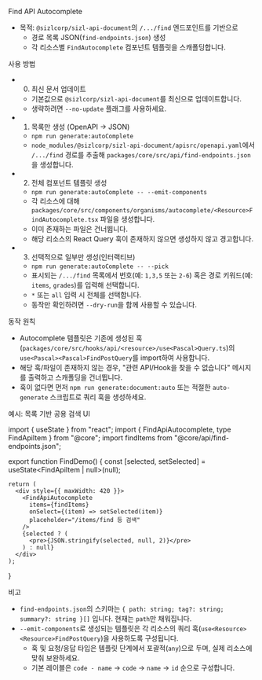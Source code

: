 Find API Autocomplete

- 목적: `@sizlcorp/sizl-api-document`의 `/.../find` 엔드포인트를 기반으로
  - 경로 목록 JSON(`find-endpoints.json`) 생성
  - 각 리소스별 `FindAutocomplete` 컴포넌트 템플릿을 스캐폴딩합니다.

사용 방법

- 0) 최신 문서 업데이트
  - 기본값으로 `@sizlcorp/sizl-api-document`를 최신으로 업데이트합니다.
  - 생략하려면 `--no-update` 플래그를 사용하세요.

- 1) 목록만 생성 (OpenAPI → JSON)
  - `npm run generate:autoComplete`
  - `node_modules/@sizlcorp/sizl-api-document/apisrc/openapi.yaml`에서 `/.../find` 경로를 추출해
    `packages/core/src/api/find-endpoints.json`을 생성합니다.

- 2) 전체 컴포넌트 템플릿 생성
  - `npm run generate:autoComplete -- --emit-components`
  - 각 리소스에 대해 `packages/core/src/components/organisms/autocomplete/<Resource>FindAutocomplete.tsx` 파일을 생성합니다.
  - 이미 존재하는 파일은 건너뜁니다.
  - 해당 리소스의 React Query 훅이 존재하지 않으면 생성하지 않고 경고합니다.

- 3) 선택적으로 일부만 생성(인터랙티브)
  - `npm run generate:autoComplete -- --pick`
  - 표시되는 `/.../find` 목록에서 번호(예: `1,3,5` 또는 `2-6`) 혹은 경로 키워드(예: `items`, `grades`)를 입력해 선택합니다.
  - `*` 또는 `all` 입력 시 전체를 선택합니다.
  - 동작만 확인하려면 `--dry-run`을 함께 사용할 수 있습니다.

동작 원칙
- Autocomplete 템플릿은 기존에 생성된 훅(`packages/core/src/hooks/api/<resource>/use<Pascal>Query.ts`)의
  `use<Pascal><Pascal>FindPostQuery`를 import하여 사용합니다.
- 해당 훅/파일이 존재하지 않는 경우, "관련 API/Hook을 찾을 수 없습니다" 메시지를 출력하고 스캐폴딩을 건너뜁니다.
- 훅이 없다면 먼저 `npm run generate:document:auto` 또는 적절한 `auto-generate` 스크립트로 쿼리 훅을 생성하세요.

예시: 목록 기반 공용 검색 UI

  import { useState } from "react";
  import { FindApiAutocomplete, type FindApiItem } from "@core";
  import findItems from "@core/api/find-endpoints.json";
  
  export function FindDemo() {
    const [selected, setSelected] = useState<FindApiItem | null>(null);
    
    return (
      <div style={{ maxWidth: 420 }}>
        <FindApiAutocomplete
          items={findItems}
          onSelect={(item) => setSelected(item)}
          placeholder="/items/find 등 검색"
        />
        {selected ? (
          <pre>{JSON.stringify(selected, null, 2)}</pre>
        ) : null}
      </div>
    );
  }

비고

- `find-endpoints.json`의 스키마는 `{ path: string; tag?: string; summary?: string }[]` 입니다. 현재는 `path`만 채워집니다.
- `--emit-components`로 생성되는 템플릿은 각 리소스의 쿼리 훅(`use<Resource><Resource>FindPostQuery`)을 사용하도록 구성됩니다.
  - 훅 및 요청/응답 타입은 템플릿 단계에서 포괄적(`any`)으로 두며, 실제 리소스에 맞춰 보완하세요.
  - 기본 레이블은 `code - name` → `code` → `name` → `id` 순으로 구성합니다.
